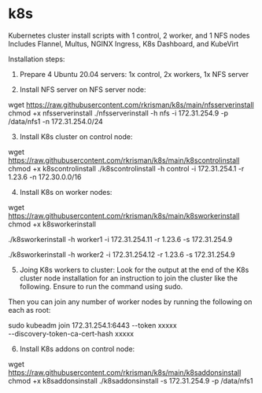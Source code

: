 # k8s
Kubernetes cluster install scripts with 1 control, 2 worker, and 1 NFS nodes
Includes Flannel, Multus, NGINX Ingress, K8s Dashboard, and KubeVirt

Installation steps:

1. Prepare 4 Ubuntu 20.04 servers: 1x control, 2x workers, 1x NFS server

3. Install NFS server on NFS server node:

wget https://raw.githubusercontent.com/rkrisman/k8s/main/nfsserverinstall
chmod +x nfsserverinstall
./nfsserverinstall -h nfs -i 172.31.254.9 -p /data/nfs1 -n 172.31.254.0/24

3. Install K8s cluster on control node:

wget https://raw.githubusercontent.com/rkrisman/k8s/main/k8scontrolinstall
chmod +x k8scontrolinstall
./k8scontrolinstall -h control -i 172.31.254.1 -r 1.23.6 -n 172.30.0.0/16

4. Install K8s on worker nodes:

wget https://raw.githubusercontent.com/rkrisman/k8s/main/k8sworkerinstall
chmod +x k8sworkerinstall

./k8sworkerinstall -h worker1 -i 172.31.254.11 -r 1.23.6 -s 172.31.254.9

./k8sworkerinstall -h worker2 -i 172.31.254.12 -r 1.23.6 -s 172.31.254.9

5. Joing K8s workers to cluster:
Look for the output at the end of the K8s cluster node installation for an instruction to join the cluster like the following. Ensure to run the command using sudo.

Then you can join any number of worker nodes by running the following on each as root:

sudo kubeadm join 172.31.254.1:6443 --token xxxxx \
        --discovery-token-ca-cert-hash xxxxx

6. Install K8s addons on control node:

wget https://raw.githubusercontent.com/rkrisman/k8s/main/k8saddonsinstall
chmod +x k8saddonsinstall
./k8saddonsinstall -s 172.31.254.9 -p /data/nfs1
